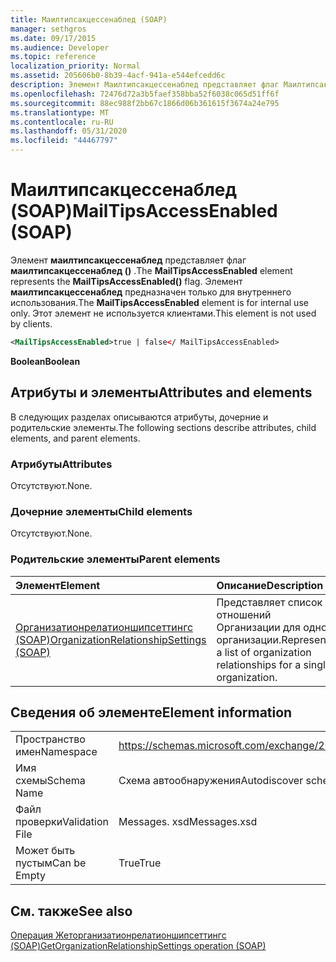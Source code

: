 ```yaml
---
title: Маилтипсакцессенаблед (SOAP)
manager: sethgros
ms.date: 09/17/2015
ms.audience: Developer
ms.topic: reference
localization_priority: Normal
ms.assetid: 205606b0-8b39-4acf-941a-e544efcedd6c
description: Элемент Маилтипсакцессенаблед представляет флаг Маилтипсакцессенаблед (). Элемент Маилтипсакцессенаблед предназначен только для внутреннего использования. Этот элемент не используется клиентами.
ms.openlocfilehash: 72476d72a3b5faef358bba52f6038c065d51ff6f
ms.sourcegitcommit: 88ec988f2bb67c1866d06b361615f3674a24e795
ms.translationtype: MT
ms.contentlocale: ru-RU
ms.lasthandoff: 05/31/2020
ms.locfileid: "44467797"
---
```

# <a name="mailtipsaccessenabled-soap"></a><span data-ttu-id="186d6-105">Маилтипсакцессенаблед (SOAP)</span><span class="sxs-lookup"><span data-stu-id="186d6-105">MailTipsAccessEnabled (SOAP)</span></span>

<span data-ttu-id="186d6-106">Элемент **маилтипсакцессенаблед** представляет флаг **маилтипсакцессенаблед ()** .</span><span class="sxs-lookup"><span data-stu-id="186d6-106">The **MailTipsAccessEnabled** element represents the **MailTipsAccessEnabled()** flag.</span></span> <span data-ttu-id="186d6-107">Элемент **маилтипсакцессенаблед** предназначен только для внутреннего использования.</span><span class="sxs-lookup"><span data-stu-id="186d6-107">The **MailTipsAccessEnabled** element is for internal use only.</span></span> <span data-ttu-id="186d6-108">Этот элемент не используется клиентами.</span><span class="sxs-lookup"><span data-stu-id="186d6-108">This element is not used by clients.</span></span> 
  
```XML
<MailTipsAccessEnabled>true | false</ MailTipsAccessEnabled>
```

 <span data-ttu-id="186d6-109">**Boolean**</span><span class="sxs-lookup"><span data-stu-id="186d6-109">**Boolean**</span></span>
## <a name="attributes-and-elements"></a><span data-ttu-id="186d6-110">Атрибуты и элементы</span><span class="sxs-lookup"><span data-stu-id="186d6-110">Attributes and elements</span></span>

<span data-ttu-id="186d6-111">В следующих разделах описываются атрибуты, дочерние и родительские элементы.</span><span class="sxs-lookup"><span data-stu-id="186d6-111">The following sections describe attributes, child elements, and parent elements.</span></span>
  
### <a name="attributes"></a><span data-ttu-id="186d6-112">Атрибуты</span><span class="sxs-lookup"><span data-stu-id="186d6-112">Attributes</span></span>

<span data-ttu-id="186d6-113">Отсутствуют.</span><span class="sxs-lookup"><span data-stu-id="186d6-113">None.</span></span>
  
### <a name="child-elements"></a><span data-ttu-id="186d6-114">Дочерние элементы</span><span class="sxs-lookup"><span data-stu-id="186d6-114">Child elements</span></span>

<span data-ttu-id="186d6-115">Отсутствуют.</span><span class="sxs-lookup"><span data-stu-id="186d6-115">None.</span></span>
  
### <a name="parent-elements"></a><span data-ttu-id="186d6-116">Родительские элементы</span><span class="sxs-lookup"><span data-stu-id="186d6-116">Parent elements</span></span>

|<span data-ttu-id="186d6-117">**Элемент**</span><span class="sxs-lookup"><span data-stu-id="186d6-117">**Element**</span></span>|<span data-ttu-id="186d6-118">**Описание**</span><span class="sxs-lookup"><span data-stu-id="186d6-118">**Description**</span></span>|
|:-----|:-----|
|[<span data-ttu-id="186d6-119">Организатионрелатионшипсеттингс (SOAP)</span><span class="sxs-lookup"><span data-stu-id="186d6-119">OrganizationRelationshipSettings (SOAP)</span></span>](organizationrelationshipsettings-soap.md) <br/> |<span data-ttu-id="186d6-120">Представляет список отношений Организации для одной организации.</span><span class="sxs-lookup"><span data-stu-id="186d6-120">Represents a list of organization relationships for a single organization.</span></span>  <br/> |
   
## <a name="element-information"></a><span data-ttu-id="186d6-121">Сведения об элементе</span><span class="sxs-lookup"><span data-stu-id="186d6-121">Element information</span></span>

|||
|:-----|:-----|
|<span data-ttu-id="186d6-122">Пространство имен</span><span class="sxs-lookup"><span data-stu-id="186d6-122">Namespace</span></span>  <br/> |https://schemas.microsoft.com/exchange/2010/Autodiscover  <br/> |
|<span data-ttu-id="186d6-123">Имя схемы</span><span class="sxs-lookup"><span data-stu-id="186d6-123">Schema Name</span></span>  <br/> |<span data-ttu-id="186d6-124">Схема автообнаружения</span><span class="sxs-lookup"><span data-stu-id="186d6-124">Autodiscover schema</span></span>  <br/> |
|<span data-ttu-id="186d6-125">Файл проверки</span><span class="sxs-lookup"><span data-stu-id="186d6-125">Validation File</span></span>  <br/> |<span data-ttu-id="186d6-126">Messages. xsd</span><span class="sxs-lookup"><span data-stu-id="186d6-126">Messages.xsd</span></span>  <br/> |
|<span data-ttu-id="186d6-127">Может быть пустым</span><span class="sxs-lookup"><span data-stu-id="186d6-127">Can be Empty</span></span>  <br/> |<span data-ttu-id="186d6-128">True</span><span class="sxs-lookup"><span data-stu-id="186d6-128">True</span></span>  <br/> |
   
## <a name="see-also"></a><span data-ttu-id="186d6-129">См. также</span><span class="sxs-lookup"><span data-stu-id="186d6-129">See also</span></span>



[<span data-ttu-id="186d6-130">Операция Жеторганизатионрелатионшипсеттингс (SOAP)</span><span class="sxs-lookup"><span data-stu-id="186d6-130">GetOrganizationRelationshipSettings operation (SOAP)</span></span>](getorganizationrelationshipsettings-operation-soap.md)

